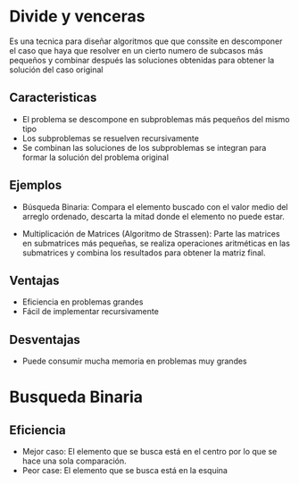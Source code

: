 # Divide y venceras
Es una tecnica para diseñar algoritmos que que conssite en descomponer el caso que haya que resolver en un cierto numero de subcasos más pequeños y combinar después las soluciones obtenidas para obtener la solución del caso original

## Caracteristicas
- El problema se descompone en subproblemas más pequeños del mismo tipo
- Los subproblemas se resuelven recursivamente
- Se combinan las soluciones de los subproblemas se integran para formar la solución del problema original

## Ejemplos
- Búsqueda Binaria: Compara el elemento buscado con el valor medio del arreglo ordenado, descarta la mitad donde el elemento no puede estar.

- Multiplicación de Matrices (Algoritmo de Strassen): Parte las matrices en submatrices más pequeñas, se realiza operaciones aritméticas en las submatrices y combina los resultados para obtener la matriz final.

## Ventajas
- Eficiencia en problemas grandes
- Fácil de implementar recursivamente

## Desventajas
- Puede consumir mucha memoria en problemas muy grandes

# Busqueda Binaria

## Eficiencia
- Mejor caso: El elemento que se busca está en el centro por lo que se hace una sola comparación.
- Peor case: El elemento que se busca está en la esquina
